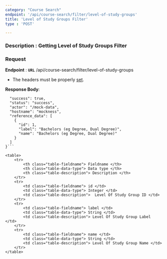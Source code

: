 ```yaml
---
category: "Course Search"
endpoint: '/api/course-search/filter/level-of-study-groups'
title: 'Level of Study Groups Filter'
type : 'POST'

---
```

### **Description** : Getting Level of Study Groups Filter
### Request

**Endpoint** : **`URL`** /api/course-search/filter/level-of-study-groups

* The headers must be properly [set](#/Info-setting-headers-token).


**Response Body**: 

```{
  "success": true,
  "status": "success",
  "actor": "/mock-data",
  "hostname": "mockness",
  "reference_data": [
    {
      "id": 1,
      "label": "Bachelors (eg Degree, Dual Degree)",
      "name": "Bachelors (eg Degree, Dual Degree)"
    }
  ]
}```

<table>
	<tr>
		<th class="table-fieldname"> Fieldname </th>
		<th class="table-data-type"> Data type </th>
		<th class="table-description"> Description </th>
	</tr>
	<tr>
		<td class="table-fieldname"> id </td>
		<td class="table-data-type"> Integer </td>
		<td class="table-description">  Level Of Study Group ID </td>
	</tr>
	<tr>
		<td class="table-fieldname"> label </td>
		<td class="table-data-type"> String </td>
		<td class="table-description"> Level Of Study Group Label </td>
	</tr>
	<tr>
		<td class="table-fieldname"> name </td>
		<td class="table-data-type"> String </td>
		<td class="table-description"> Level Of Study Group Name </td>
	</tr>
</table>